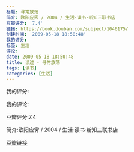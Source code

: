 ```yaml
---
标题: 寻常放荡
简介: 欧阳应霁 / 2004 / 生活·读书·新知三联书店
豆瓣评分: '7.4'
链接: https://book.douban.com/subject/1046175/
创建时间: '2009-05-18 18:50:48'
我的评分:
标签: 生活
评论:
date: 2009-05-18 18:50:48
title: 读过 - 寻常放荡
tags: [读书]
categories: [生活]
---
```


我的评分:

我的评论:

豆瓣评分:7.4

简介:欧阳应霁 / 2004 / 生活·读书·新知三联书店

[豆瓣链接](https://book.douban.com/subject/1046175/)

